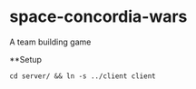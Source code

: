 space-concordia-wars
====================

A team building game

**Setup
```
cd server/ && ln -s ../client client
```
